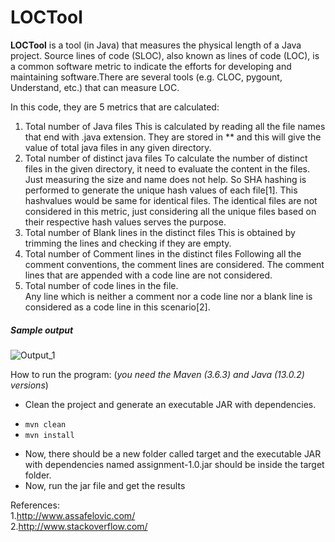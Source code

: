 # LOCTool
**LOCTool** is a tool (in Java) that measures the physical length of a Java project. Source lines of code (SLOC), also known as lines of code (LOC), is a common software metric to indicate the efforts for developing and maintaining software.There are several tools (e.g. CLOC, pygount, Understand, etc.) that can measure LOC. 

In this code, they are 5 metrics that are calculated:
1.	Total number of Java files
This is calculated by reading all the file names that end with .java extension. They are stored in ** and this will give the value of total java files in any given directory. 
1.	Total number of distinct java files
To calculate the number of distinct files in the given directory, it need to evaluate the content in the files. Just measuring the size and name does not help. So SHA hashing is performed to generate the unique hash values of each file[1]. This hashvalues would be same for identical files. The identical files are not considered in this metric, just considering all the unique files based on their respective hash values serves the purpose.
1.	Total number of Blank lines in the distinct files
This is obtained by trimming the lines and checking if they are empty. 
1.	Total number of Comment lines in the distinct files
Following all the comment conventions, the comment lines are considered. The comment lines that are appended with a code line are not considered. 
1.	Total number of code lines in the file.  
Any line which is neither a comment nor a code line nor a blank line is considered as a code line in this scenario[2]. 

##### Sample output 
![Output_1](https://user-images.githubusercontent.com/47337879/118347223-8a0a4d80-b50f-11eb-8075-6eeb15527fed.jpg)

How to run the program:
(*you need the Maven (3.6.3) and Java (13.0.2) versions*)
- Clean the project and generate an executable JAR with dependencies.  
 * `mvn clean`
 * `mvn install`
- Now, there should be a new folder called target and the executable JAR with
dependencies named assignment-1.0.jar should be inside the target folder.
- Now, run the jar file and get the results

References:  
1.http://www.assafelovic.com/  
2.http://www.stackoverflow.com/
